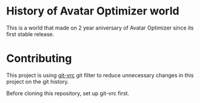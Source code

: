 # History of Avatar Optimizer world

This is a world that made on 2 year aniversary of Avatar Optimizer since its first stable release.

# Contributing

This project is using [git-vrc] git filter to reduce unnecessary changes in this project on the git history.

Before cloning this repository, set up git-vrc first.

[git-vrc]: https://github.com/anatawa12/git-vrc
